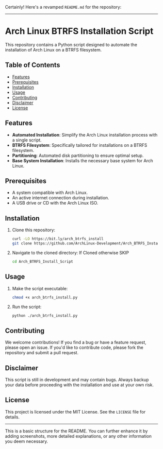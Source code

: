 Certainly! Here's a revamped `README.md` for the repository:

---

# Arch Linux BTRFS Installation Script

This repository contains a Python script designed to automate the installation of Arch Linux on a BTRFS filesystem.

## Table of Contents
- [Features](#features)
- [Prerequisites](#prerequisites)
- [Installation](#installation)
- [Usage](#usage)
- [Contributing](#contributing)
- [Disclaimer](#disclaimer)
- [License](#license)

## Features
- **Automated Installation**: Simplify the Arch Linux installation process with a single script.
- **BTRFS Filesystem**: Specifically tailored for installations on a BTRFS filesystem.
- **Partitioning**: Automated disk partitioning to ensure optimal setup.
- **Base System Installation**: Installs the necessary base system for Arch Linux.

## Prerequisites
- A system compatible with Arch Linux.
- An active internet connection during installation.
- A USB drive or CD with the Arch Linux ISO.

## Installation
1. Clone this repository:
   ```bash
   curl -LO https://bit.ly/arch_btrfs_install
   git clone https://github.com/ArchLinux-Development/Arch_BTRFS_Install_Script.git
   ```
2. Navigate to the cloned directory: If Cloned otherwise SKIP
   ```bash
   cd Arch_BTRFS_Install_Script
   ```

## Usage
1. Make the script executable:
   ```bash
   chmod +x arch_btrfs_install.py
   ```
2. Run the script:
   ```bash
   python ./arch_btrfs_install.py
   ```

## Contributing
We welcome contributions! If you find a bug or have a feature request, please open an issue. If you'd like to contribute code, please fork the repository and submit a pull request.

## Disclaimer
This script is still in development and may contain bugs. Always backup your data before proceeding with the installation and use at your own risk.

## License
This project is licensed under the MIT License. See the `LICENSE` file for details.

---

This is a basic structure for the README. You can further enhance it by adding screenshots, more detailed explanations, or any other information you deem necessary.
